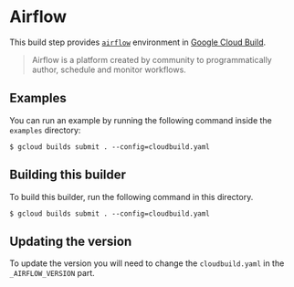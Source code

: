 # Airflow

This build step provides [`airflow`](https://airflow.apache.org/) environment in [Google Cloud Build](https://cloud.google.com/cloud-build).

>Airflow is a platform created by community to programmatically author, schedule and monitor workflows.

## Examples

You can run an example by running the following command inside the `examples` directory:

    $ gcloud builds submit . --config=cloudbuild.yaml

## Building this builder

To build this builder, run the following command in this directory.

    $ gcloud builds submit . --config=cloudbuild.yaml

## Updating the version

To update the version you will need to change the `cloudbuild.yaml` in the `_AIRFLOW_VERSION` part.